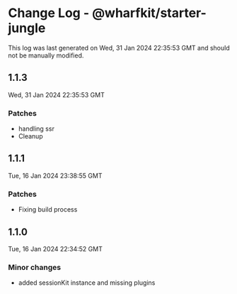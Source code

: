 # Change Log - @wharfkit/starter-jungle

This log was last generated on Wed, 31 Jan 2024 22:35:53 GMT and should not be manually modified.

## 1.1.3
Wed, 31 Jan 2024 22:35:53 GMT

### Patches

- handling ssr
- Cleanup

## 1.1.1
Tue, 16 Jan 2024 23:38:55 GMT

### Patches

- Fixing build process

## 1.1.0
Tue, 16 Jan 2024 22:34:52 GMT

### Minor changes

- added sessionKit instance and missing plugins

